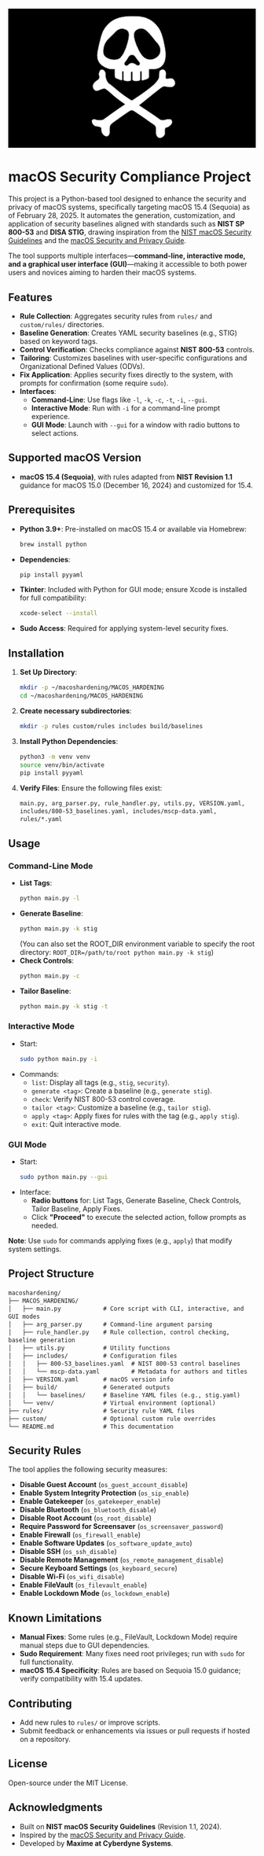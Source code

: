 ![Albator](albator.png)

# macOS Security Compliance Project

This project is a Python-based tool designed to enhance the security and privacy of macOS systems, specifically targeting macOS 15.4 (Sequoia) as of February 28, 2025. It automates the generation, customization, and application of security baselines aligned with standards such as **NIST SP 800-53** and **DISA STIG**, drawing inspiration from the [NIST macOS Security Guidelines](https://github.com/usnistgov/macos_security) and the [macOS Security and Privacy Guide](#macos-security-and-privacy-guide).

The tool supports multiple interfaces—**command-line, interactive mode, and a graphical user interface (GUI)**—making it accessible to both power users and novices aiming to harden their macOS systems.

## Features
- **Rule Collection**: Aggregates security rules from `rules/` and `custom/rules/` directories.
- **Baseline Generation**: Creates YAML security baselines (e.g., STIG) based on keyword tags.
- **Control Verification**: Checks compliance against **NIST 800-53** controls.
- **Tailoring**: Customizes baselines with user-specific configurations and Organizational Defined Values (ODVs).
- **Fix Application**: Applies security fixes directly to the system, with prompts for confirmation (some require `sudo`).
- **Interfaces**:
  - **Command-Line**: Use flags like `-l`, `-k`, `-c`, `-t`, `-i`, `--gui`.
  - **Interactive Mode**: Run with `-i` for a command-line prompt experience.
  - **GUI Mode**: Launch with `--gui` for a window with radio buttons to select actions.

## Supported macOS Version
- **macOS 15.4 (Sequoia)**, with rules adapted from **NIST Revision 1.1** guidance for macOS 15.0 (December 16, 2024) and customized for 15.4.

## Prerequisites
- **Python 3.9+**: Pre-installed on macOS 15.4 or available via Homebrew:
  ```bash
  brew install python
  ```
- **Dependencies**:
  ```bash
  pip install pyyaml
  ```
- **Tkinter**: Included with Python for GUI mode; ensure Xcode is installed for full compatibility:
  ```bash
  xcode-select --install
  ```
- **Sudo Access**: Required for applying system-level security fixes.

## Installation
1. **Set Up Directory**:
   ```bash
   mkdir -p ~/macoshardening/MACOS_HARDENING
   cd ~/macoshardening/MACOS_HARDENING
   ```
2. **Create necessary subdirectories**:
   ```bash
   mkdir -p rules custom/rules includes build/baselines
   ```
3. **Install Python Dependencies**:
   ```bash
   python3 -m venv venv
   source venv/bin/activate
   pip install pyyaml
   ```
4. **Verify Files**:
   Ensure the following files exist:
   ```
   main.py, arg_parser.py, rule_handler.py, utils.py, VERSION.yaml, 
   includes/800-53_baselines.yaml, includes/mscp-data.yaml, rules/*.yaml
   ```

## Usage
### Command-Line Mode
- **List Tags**:
  ```bash
  python main.py -l
  ```
- **Generate Baseline**:
  ```bash
  python main.py -k stig
  ```
  (You can also set the ROOT_DIR environment variable to specify the root directory: `ROOT_DIR=/path/to/root python main.py -k stig`)
- **Check Controls**:
  ```bash
  python main.py -c
  ```
- **Tailor Baseline**:
  ```bash
  python main.py -k stig -t
  ```

### Interactive Mode
- Start:
  ```bash
  sudo python main.py -i
  ```
- Commands:
  - `list`: Display all tags (e.g., `stig`, `security`).
  - `generate <tag>`: Create a baseline (e.g., `generate stig`).
  - `check`: Verify NIST 800-53 control coverage.
  - `tailor <tag>`: Customize a baseline (e.g., `tailor stig`).
  - `apply <tag>`: Apply fixes for rules with the tag (e.g., `apply stig`).
  - `exit`: Quit interactive mode.

### GUI Mode
- Start:
  ```bash
  sudo python main.py --gui
  ```
- Interface:
  - **Radio buttons** for: List Tags, Generate Baseline, Check Controls, Tailor Baseline, Apply Fixes.
  - Click **"Proceed"** to execute the selected action, follow prompts as needed.

**Note**: Use `sudo` for commands applying fixes (e.g., `apply`) that modify system settings.

## Project Structure
```
macoshardening/
├── MACOS_HARDENING/
│   ├── main.py            # Core script with CLI, interactive, and GUI modes
│   ├── arg_parser.py      # Command-line argument parsing
│   ├── rule_handler.py    # Rule collection, control checking, baseline generation
│   ├── utils.py           # Utility functions
│   ├── includes/          # Configuration files
│   │   ├── 800-53_baselines.yaml  # NIST 800-53 control baselines
│   │   └── mscp-data.yaml         # Metadata for authors and titles
│   ├── VERSION.yaml       # macOS version info
│   ├── build/             # Generated outputs
│   │   └── baselines/     # Baseline YAML files (e.g., stig.yaml)
│   └── venv/              # Virtual environment (optional)
├── rules/                 # Security rule YAML files
├── custom/                # Optional custom rule overrides
└── README.md              # This documentation
```

## Security Rules
The tool applies the following security measures:
- **Disable Guest Account** (`os_guest_account_disable`)
- **Enable System Integrity Protection** (`os_sip_enable`)
- **Enable Gatekeeper** (`os_gatekeeper_enable`)
- **Disable Bluetooth** (`os_bluetooth_disable`)
- **Disable Root Account** (`os_root_disable`)
- **Require Password for Screensaver** (`os_screensaver_password`)
- **Enable Firewall** (`os_firewall_enable`)
- **Enable Software Updates** (`os_software_update_auto`)
- **Disable SSH** (`os_ssh_disable`)
- **Disable Remote Management** (`os_remote_management_disable`)
- **Secure Keyboard Settings** (`os_keyboard_secure`)
- **Disable Wi-Fi** (`os_wifi_disable`)
- **Enable FileVault** (`os_filevault_enable`)
- **Enable Lockdown Mode** (`os_lockdown_enable`)

## Known Limitations
- **Manual Fixes**: Some rules (e.g., FileVault, Lockdown Mode) require manual steps due to GUI dependencies.
- **Sudo Requirement**: Many fixes need root privileges; run with `sudo` for full functionality.
- **macOS 15.4 Specificity**: Rules are based on Sequoia 15.0 guidance; verify compatibility with 15.4 updates.

## Contributing
- Add new rules to `rules/` or improve scripts.
- Submit feedback or enhancements via issues or pull requests if hosted on a repository.

## License
Open-source under the MIT License.

## Acknowledgments
- Built on **NIST macOS Security Guidelines** (Revision 1.1, 2024).
- Inspired by the [macOS Security and Privacy Guide](#macos-security-and-privacy-guide).
- Developed by **Maxime at Cyberdyne Systems**.
